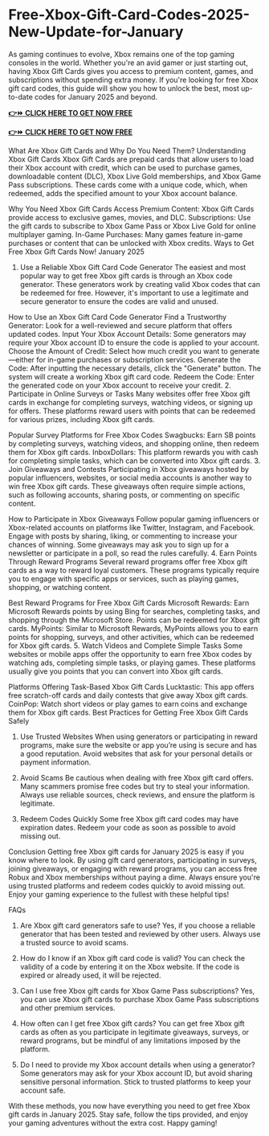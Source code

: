 # Free-Xbox-Gift-Card-Codes-2025-New-Update-for-January
As gaming continues to evolve, Xbox remains one of the top gaming consoles in the world. Whether you're an avid gamer or just starting out, having Xbox Gift Cards gives you access to premium content, games, and subscriptions without spending extra money. If you're looking for free Xbox gift card codes, this guide will show you how to unlock the best, most up-to-date codes for January 2025 and beyond.

**[👉⏩ CLICK HERE TO GET NOW FREE](https://groupzone.xyz/xbox-gift-card/)**

**[👉⏩ CLICK HERE TO GET NOW FREE](https://groupzone.xyz/xbox-gift-card/)**

What Are Xbox Gift Cards and Why Do You Need Them?
Understanding Xbox Gift Cards
Xbox Gift Cards are prepaid cards that allow users to load their Xbox account with credit, which can be used to purchase games, downloadable content (DLC), Xbox Live Gold memberships, and Xbox Game Pass subscriptions. These cards come with a unique code, which, when redeemed, adds the specified amount to your Xbox account balance.

Why You Need Xbox Gift Cards
Access Premium Content: Xbox Gift Cards provide access to exclusive games, movies, and DLC.
Subscriptions: Use the gift cards to subscribe to Xbox Game Pass or Xbox Live Gold for online multiplayer gaming.
In-Game Purchases: Many games feature in-game purchases or content that can be unlocked with Xbox credits.
Ways to Get Free Xbox Gift Cards Now! January 2025
1. Use a Reliable Xbox Gift Card Code Generator
The easiest and most popular way to get free Xbox gift cards is through an Xbox code generator. These generators work by creating valid Xbox codes that can be redeemed for free. However, it's important to use a legitimate and secure generator to ensure the codes are valid and unused.

How to Use an Xbox Gift Card Code Generator
Find a Trustworthy Generator: Look for a well-reviewed and secure platform that offers updated codes.
Input Your Xbox Account Details: Some generators may require your Xbox account ID to ensure the code is applied to your account.
Choose the Amount of Credit: Select how much credit you want to generate—either for in-game purchases or subscription services.
Generate the Code: After inputting the necessary details, click the "Generate" button. The system will create a working Xbox gift card code.
Redeem the Code: Enter the generated code on your Xbox account to receive your credit.
2. Participate in Online Surveys or Tasks
Many websites offer free Xbox gift cards in exchange for completing surveys, watching videos, or signing up for offers. These platforms reward users with points that can be redeemed for various prizes, including Xbox gift cards.

Popular Survey Platforms for Free Xbox Codes
Swagbucks: Earn SB points by completing surveys, watching videos, and shopping online, then redeem them for Xbox gift cards.
InboxDollars: This platform rewards you with cash for completing simple tasks, which can be converted into Xbox gift cards.
3. Join Giveaways and Contests
Participating in Xbox giveaways hosted by popular influencers, websites, or social media accounts is another way to win free Xbox gift cards. These giveaways often require simple actions, such as following accounts, sharing posts, or commenting on specific content.

How to Participate in Xbox Giveaways
Follow popular gaming influencers or Xbox-related accounts on platforms like Twitter, Instagram, and Facebook.
Engage with posts by sharing, liking, or commenting to increase your chances of winning.
Some giveaways may ask you to sign up for a newsletter or participate in a poll, so read the rules carefully.
4. Earn Points Through Reward Programs
Several reward programs offer free Xbox gift cards as a way to reward loyal customers. These programs typically require you to engage with specific apps or services, such as playing games, shopping, or watching content.

Best Reward Programs for Free Xbox Gift Cards
Microsoft Rewards: Earn Microsoft Rewards points by using Bing for searches, completing tasks, and shopping through the Microsoft Store. Points can be redeemed for Xbox gift cards.
MyPoints: Similar to Microsoft Rewards, MyPoints allows you to earn points for shopping, surveys, and other activities, which can be redeemed for Xbox gift cards.
5. Watch Videos and Complete Simple Tasks
Some websites or mobile apps offer the opportunity to earn free Xbox codes by watching ads, completing simple tasks, or playing games. These platforms usually give you points that you can convert into Xbox gift cards.

Platforms Offering Task-Based Xbox Gift Cards
Lucktastic: This app offers free scratch-off cards and daily contests that give away Xbox gift cards.
CoinPop: Watch short videos or play games to earn coins and exchange them for Xbox gift cards.
Best Practices for Getting Free Xbox Gift Cards Safely
1. Use Trusted Websites
When using generators or participating in reward programs, make sure the website or app you’re using is secure and has a good reputation. Avoid websites that ask for your personal details or payment information.

2. Avoid Scams
Be cautious when dealing with free Xbox gift card offers. Many scammers promise free codes but try to steal your information. Always use reliable sources, check reviews, and ensure the platform is legitimate.

3. Redeem Codes Quickly
Some free Xbox gift card codes may have expiration dates. Redeem your code as soon as possible to avoid missing out.

Conclusion
Getting free Xbox gift cards for January 2025 is easy if you know where to look. By using gift card generators, participating in surveys, joining giveaways, or engaging with reward programs, you can access free Robux and Xbox memberships without paying a dime. Always ensure you're using trusted platforms and redeem codes quickly to avoid missing out. Enjoy your gaming experience to the fullest with these helpful tips!

FAQs
1. Are Xbox gift card generators safe to use? Yes, if you choose a reliable generator that has been tested and reviewed by other users. Always use a trusted source to avoid scams.

2. How do I know if an Xbox gift card code is valid? You can check the validity of a code by entering it on the Xbox website. If the code is expired or already used, it will be rejected.

3. Can I use free Xbox gift cards for Xbox Game Pass subscriptions? Yes, you can use Xbox gift cards to purchase Xbox Game Pass subscriptions and other premium services.

4. How often can I get free Xbox gift cards? You can get free Xbox gift cards as often as you participate in legitimate giveaways, surveys, or reward programs, but be mindful of any limitations imposed by the platform.

5. Do I need to provide my Xbox account details when using a generator? Some generators may ask for your Xbox account ID, but avoid sharing sensitive personal information. Stick to trusted platforms to keep your account safe.

With these methods, you now have everything you need to get free Xbox gift cards in January 2025. Stay safe, follow the tips provided, and enjoy your gaming adventures without the extra cost. Happy gaming!







